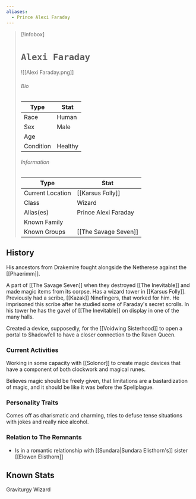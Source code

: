 ```yaml
---
aliases:
  - Prince Alexi Faraday
---
```

> [!infobox]
> # `Alexi Faraday` 
> ![[Alexi Faraday.png]]
> ###### Bio
> Type |  Stat |
> ---|---|
> Race | Human | 
> Sex | Male | 
> Age |  |
> Condition | Healthy |
> ######  Information
> Type |  Stat |
> ---|---|
> Current Location | [[Karsus Folly]]  |
> Class | Wizard |
> Alias(es) | Prince Alexi Faraday |
> Known Family | |
> Known Groups | [[The Savage Seven]]  |

## History
His ancestors from Drakemire fought alongside the Netherese against the [[Phaerimm]].

A part of [[The Savage Seven]] when they destroyed [[The Inevitable]] and made magic items from its corpse. Has a wizard tower in [[Karsus Folly]]. Previously had a scribe, [[Kazak]] Ninefingers, that worked for him. He imprisoned this scribe after he studied some of Faraday's secret scrolls. In his tower he has the gavel of [[The Inevitable]] on display in one of the many halls.

Created a device, supposedly, for the [[Voidwing Sisterhood]] to open a portal to Shadowfell to have a closer connection to the Raven Queen.

### Current Activities
Working in some capacity with [[Solonor]] to create magic devices that have a component of both clockwork and magical runes.

Believes magic should be freely given, that limitations are a bastardization of magic, and it should be like it was before the Spellplague.

### Personality Traits
Comes off as charismatic and charming, tries to defuse tense situations with jokes and really nice alcohol.

### Relation to The Remnants 
- Is in a romantic relationship with [[Sundara|Sundara Elisthorn's]] sister [[Elowen Elisthorn]]

## Known Stats
Graviturgy Wizard